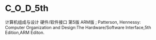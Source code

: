 # C_O_D_5th
计算机组成与设计 硬件/软件接口 第5版 ARM版 ; Patterson, Hennessy: Computer Organization and Design:The Hardware/Software Interface,5th Edition,ARM Editon.
